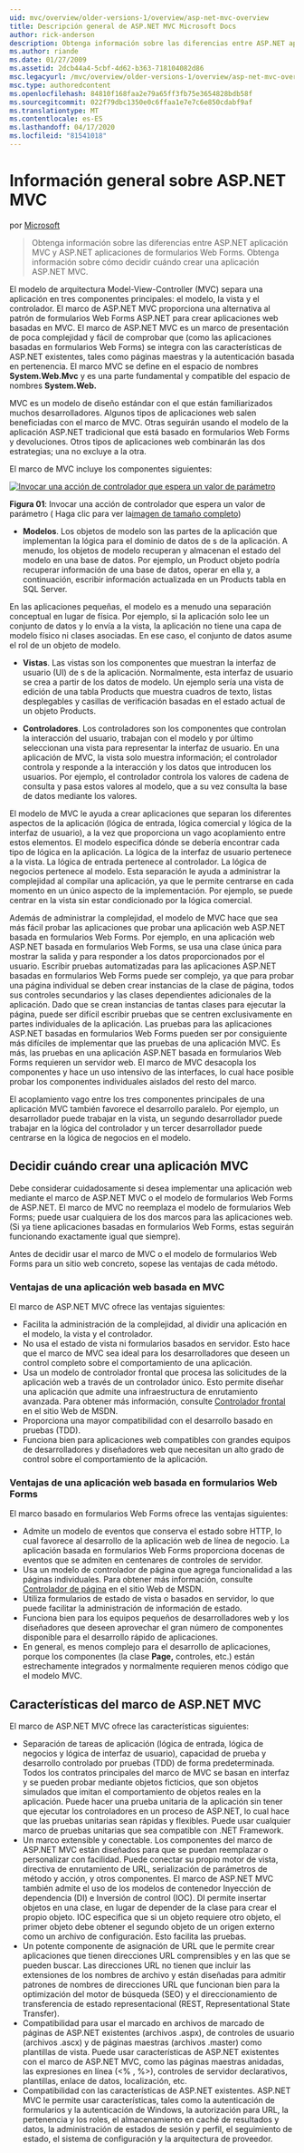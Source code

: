 ```yaml
---
uid: mvc/overview/older-versions-1/overview/asp-net-mvc-overview
title: Descripción general de ASP.NET MVC Microsoft Docs
author: rick-anderson
description: Obtenga información sobre las diferencias entre ASP.NET aplicación MVC y ASP.NET aplicaciones de formularios Web Forms. Obtenga información sobre cómo decidir cuándo crear una aplicación ASP.NET MVC.
ms.author: riande
ms.date: 01/27/2009
ms.assetid: 2dcb44a4-5cbf-4d62-b363-718104082d86
msc.legacyurl: /mvc/overview/older-versions-1/overview/asp-net-mvc-overview
msc.type: authoredcontent
ms.openlocfilehash: 84810f168faa2e79a65ff3fb75e3654828bdb58f
ms.sourcegitcommit: 022f79dbc1350e0c6ffaa1e7e7c6e850cdabf9af
ms.translationtype: MT
ms.contentlocale: es-ES
ms.lasthandoff: 04/17/2020
ms.locfileid: "81541018"
---
```

# <a name="aspnet-mvc-overview"></a>Información general sobre ASP.NET MVC

por [Microsoft](https://github.com/microsoft)

> Obtenga información sobre las diferencias entre ASP.NET aplicación MVC y ASP.NET aplicaciones de formularios Web Forms. Obtenga información sobre cómo decidir cuándo crear una aplicación ASP.NET MVC.

El modelo de arquitectura Model-View-Controller (MVC) separa una aplicación en tres componentes principales: el modelo, la vista y el controlador. El marco de ASP.NET MVC proporciona una alternativa al patrón de formularios Web Forms ASP.NET para crear aplicaciones web basadas en MVC. El marco de ASP.NET MVC es un marco de presentación de poca complejidad y fácil de comprobar que (como las aplicaciones basadas en formularios Web Forms) se integra con las características de ASP.NET existentes, tales como páginas maestras y la autenticación basada en pertenencia. El marco MVC se define en el espacio de nombres **System.Web.Mvc** y es una parte fundamental y compatible del espacio de nombres **System.Web.**   
  
MVC es un modelo de diseño estándar con el que están familiarizados muchos desarrolladores. Algunos tipos de aplicaciones web salen beneficiadas con el marco de MVC. Otras seguirán usando el modelo de la aplicación ASP.NET tradicional que está basado en formularios Web Forms y devoluciones. Otros tipos de aplicaciones web combinarán las dos estrategias; una no excluye a la otra.   
  
El marco de MVC incluye los componentes siguientes:

[![Invocar una acción de controlador que espera un valor de parámetro](asp-net-mvc-overview/_static/image1.jpg)](asp-net-mvc-overview/_static/image1.png)

**Figura 01**: Invocar una acción de controlador que espera un valor de parámetro ( Haga clic para ver la[imagen de tamaño completo](asp-net-mvc-overview/_static/image2.png))

- **Modelos**. Los objetos de modelo son las partes de la aplicación que implementan la lógica para el dominio de datos de s de la aplicación. A menudo, los objetos de modelo recuperan y almacenan el estado del modelo en una base de datos. Por ejemplo, un Product objeto podría recuperar información de una base de datos, operar en ella y, a continuación, escribir información actualizada en un Products tabla en SQL Server.

En las aplicaciones pequeñas, el modelo es a menudo una separación conceptual en lugar de física. Por ejemplo, si la aplicación solo lee un conjunto de datos y lo envía a la vista, la aplicación no tiene una capa de modelo físico ni clases asociadas. En ese caso, el conjunto de datos asume el rol de un objeto de modelo.

- **Vistas**. Las vistas son los componentes que muestran la interfaz de usuario (UI) de s de la aplicación. Normalmente, esta interfaz de usuario se crea a partir de los datos de modelo. Un ejemplo sería una vista de edición de una tabla Products que muestra cuadros de texto, listas desplegables y casillas de verificación basadas en el estado actual de un objeto Products.

- **Controladores**. Los controladores son los componentes que controlan la interacción del usuario, trabajan con el modelo y por último seleccionan una vista para representar la interfaz de usuario. En una aplicación de MVC, la vista solo muestra información; el controlador controla y responde a la interacción y los datos que introducen los usuarios. Por ejemplo, el controlador controla los valores de cadena de consulta y pasa estos valores al modelo, que a su vez consulta la base de datos mediante los valores.

El modelo de MVC le ayuda a crear aplicaciones que separan los diferentes aspectos de la aplicación (lógica de entrada, lógica comercial y lógica de la interfaz de usuario), a la vez que proporciona un vago acoplamiento entre estos elementos. El modelo especifica dónde se debería encontrar cada tipo de lógica en la aplicación. La lógica de la interfaz de usuario pertenece a la vista. La lógica de entrada pertenece al controlador. La lógica de negocios pertenece al modelo. Esta separación le ayuda a administrar la complejidad al compilar una aplicación, ya que le permite centrarse en cada momento en un único aspecto de la implementación. Por ejemplo, se puede centrar en la vista sin estar condicionado por la lógica comercial.   
  
Además de administrar la complejidad, el modelo de MVC hace que sea más fácil probar las aplicaciones que probar una aplicación web ASP.NET basada en formularios Web Forms. Por ejemplo, en una aplicación web ASP.NET basada en formularios Web Forms, se usa una clase única para mostrar la salida y para responder a los datos proporcionados por el usuario. Escribir pruebas automatizadas para las aplicaciones ASP.NET basadas en formularios Web Forms puede ser complejo, ya que para probar una página individual se deben crear instancias de la clase de página, todos sus controles secundarios y las clases dependientes adicionales de la aplicación. Dado que se crean instancias de tantas clases para ejecutar la página, puede ser difícil escribir pruebas que se centren exclusivamente en partes individuales de la aplicación. Las pruebas para las aplicaciones ASP.NET basadas en formularios Web Forms pueden ser por consiguiente más difíciles de implementar que las pruebas de una aplicación MVC. Es más, las pruebas en una aplicación ASP.NET basada en formularios Web Forms requieren un servidor web. El marco de MVC desacopla los componentes y hace un uso intensivo de las interfaces, lo cual hace posible probar los componentes individuales aislados del resto del marco.   
  
El acoplamiento vago entre los tres componentes principales de una aplicación MVC también favorece el desarrollo paralelo. Por ejemplo, un desarrollador puede trabajar en la vista, un segundo desarrollador puede trabajar en la lógica del controlador y un tercer desarrollador puede centrarse en la lógica de negocios en el modelo.

## <a name="deciding-when-to-create-an-mvc-application"></a>Decidir cuándo crear una aplicación MVC

Debe considerar cuidadosamente si desea implementar una aplicación web mediante el marco de ASP.NET MVC o el modelo de formularios Web Forms de ASP.NET. El marco de MVC no reemplaza el modelo de formularios Web Forms; puede usar cualquiera de los dos marcos para las aplicaciones web. (Si ya tiene aplicaciones basadas en formularios Web Forms, estas seguirán funcionando exactamente igual que siempre).   
  
Antes de decidir usar el marco de MVC o el modelo de formularios Web Forms para un sitio web concreto, sopese las ventajas de cada método.

### <a name="advantages-of-an-mvc-based-web-application"></a>Ventajas de una aplicación web basada en MVC

El marco de ASP.NET MVC ofrece las ventajas siguientes:

- Facilita la administración de la complejidad, al dividir una aplicación en el modelo, la vista y el controlador.
- No usa el estado de vista ni formularios basados en servidor. Esto hace que el marco de MVC sea ideal para los desarrolladores que deseen un control completo sobre el comportamiento de una aplicación.
- Usa un modelo de controlador frontal que procesa las solicitudes de la aplicación web a través de un controlador único. Esto permite diseñar una aplicación que admite una infraestructura de enrutamiento avanzada. Para obtener más información, consulte [Controlador frontal](https://go.microsoft.com/fwlink/?LinkId=106357 "Controlador frontal") en el sitio Web de MSDN.
- Proporciona una mayor compatibilidad con el desarrollo basado en pruebas (TDD).
- Funciona bien para aplicaciones web compatibles con grandes equipos de desarrolladores y diseñadores web que necesitan un alto grado de control sobre el comportamiento de la aplicación.

### <a name="advantages-of-a-web-forms-based-web-application"></a>Ventajas de una aplicación web basada en formularios Web Forms

El marco basado en formularios Web Forms ofrece las ventajas siguientes:

- Admite un modelo de eventos que conserva el estado sobre HTTP, lo cual favorece al desarrollo de la aplicación web de línea de negocio. La aplicación basada en formularios Web Forms proporciona docenas de eventos que se admiten en centenares de controles de servidor.
- Usa un modelo de controlador de página que agrega funcionalidad a las páginas individuales. Para obtener más información, consulte [Controlador de página](https://go.microsoft.com/fwlink/?LinkId=106359 "Controlador de página") en el sitio Web de MSDN.
- Utiliza formularios de estado de vista o basados en servidor, lo que puede facilitar la administración de información de estado.
- Funciona bien para los equipos pequeños de desarrolladores web y los diseñadores que deseen aprovechar el gran número de componentes disponible para el desarrollo rápido de aplicaciones.
- En general, es menos complejo para el desarrollo de aplicaciones, porque los componentes (la clase **Page,** controles, etc.) están estrechamente integrados y normalmente requieren menos código que el modelo MVC.

## <a name="features-of-the-aspnet-mvc-framework"></a>Características del marco de ASP.NET MVC

El marco de ASP.NET MVC ofrece las características siguientes:

- Separación de tareas de aplicación (lógica de entrada, lógica de negocios y lógica de interfaz de usuario), capacidad de prueba y desarrollo controlado por pruebas (TDD) de forma predeterminada. Todos los contratos principales del marco de MVC se basan en interfaz y se pueden probar mediante objetos ficticios, que son objetos simulados que imitan el comportamiento de objetos reales en la aplicación. Puede hacer una prueba unitaria de la aplicación sin tener que ejecutar los controladores en un proceso de ASP.NET, lo cual hace que las pruebas unitarias sean rápidas y flexibles. Puede usar cualquier marco de pruebas unitarias que sea compatible con .NET Framework.
- Un marco extensible y conectable. Los componentes del marco de ASP.NET MVC están diseñados para que se puedan reemplazar o personalizar con facilidad. Puede conectar su propio motor de vista, directiva de enrutamiento de URL, serialización de parámetros de método y acción, y otros componentes. El marco de ASP.NET MVC también admite el uso de los modelos de contenedor Inyección de dependencia (DI) e Inversión de control (IOC). DI permite insertar objetos en una clase, en lugar de depender de la clase para crear el propio objeto. IOC especifica que si un objeto requiere otro objeto, el primer objeto debe obtener el segundo objeto de un origen externo como un archivo de configuración. Esto facilita las pruebas.
- Un potente componente de asignación de URL que le permite crear aplicaciones que tienen direcciones URL comprensibles y en las que se pueden buscar. Las direcciones URL no tienen que incluir las extensiones de los nombres de archivo y están diseñadas para admitir patrones de nombres de direcciones URL que funcionan bien para la optimización del motor de búsqueda (SEO) y el direccionamiento de transferencia de estado representacional (REST, Representational State Transfer).
- Compatibilidad para usar el marcado en archivos de marcado de páginas de ASP.NET existentes (archivos .aspx), de controles de usuario (archivos .ascx) y de páginas maestras (archivos .master) como plantillas de vista. Puede usar características de ASP.NET existentes con el marco de ASP.NET MVC, como las páginas maestras anidadas, las expresiones en línea (&lt;% , %&gt;), controles de servidor declarativos, plantillas, enlace de datos, localización, etc.
- Compatibilidad con las características de ASP.NET existentes. ASP.NET MVC le permite usar características, tales como la autenticación de formularios y la autenticación de Windows, la autorización para URL, la pertenencia y los roles, el almacenamiento en caché de resultados y datos, la administración de estados de sesión y perfil, el seguimiento de estado, el sistema de configuración y la arquitectura de proveedor.
